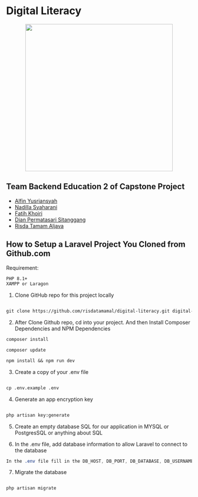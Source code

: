 # Digital Literacy
<p align="center"><a href="https://laravel.com" target="_blank"><img src="https://raw.githubusercontent.com/laravel/art/master/logo-lockup/5%20SVG/2%20CMYK/1%20Full%20Color/laravel-logolockup-cmyk-red.svg" width="400"></a></p>

## Team Backend Education 2 of Capstone Project
- [Alfin Yusriansyah](https://github.com/alfinyusriansyah)
- [Nadilla Syaharani](https://github.com/nadillasyaharani)
- [Fatih Khoiri](https://github.com/fatihk25)
- [Dian Permatasari Sitanggang](https://github.com/diaansit)
- [Risda Tamam Aljava](https://github.com/risdatamamal)

## How to Setup a Laravel Project You Cloned from Github.com

Requirement:
```markdown
PHP 8.1+
XAMPP or Laragon
```

1. Clone GitHub repo for this project locally
```markdown

git clone https://github.com/risdatamamal/digital-literacy.git digital-literacy

```

2. After Clone Github repo, cd into your project. And then Install Composer Dependencies and NPM Dependencies
```markdown
composer install

composer update

npm install && npm run dev
```

3. Create a copy of your .env file
```markdown

cp .env.example .env

```

4. Generate an app encryption key
```markdown

php artisan key:generate

```

5. Create an empty database SQL for our application in MYSQL or PostgresSQL or anything about SQL

6. In the .env file, add database information to allow Laravel to connect to the database
```css
In the .env file fill in the DB_HOST, DB_PORT, DB_DATABASE, DB_USERNAME, and DB_PASSWORD options to match the credentials of the database you just created. This will allow us to run migrations and seed the database in the next step.
```
7. Migrate the database
```markdown

php artisan migrate

```
